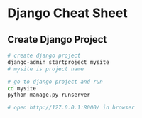 # Django Cheat Sheet

## Create Django Project 

```bash
# create django project
django-admin startproject mysite
# mysite is project name 

# go to django project and run
cd mysite
python manage.py runserver

# open http://127.0.0.1:8000/ in browser
```